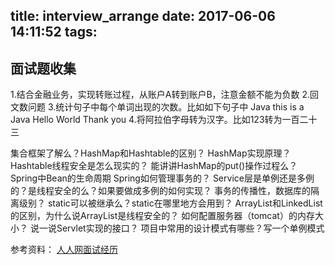 title: interview_arrange
date: 2017-06-06 14:11:52
tags:
---

## 面试题收集

1.结合金融业务，实现转账过程，从账户A转到账户B，注意金额不能为负数
2.回文数问题
3.统计句子中每个单词出现的次数。比如如下句子中
Java this is a Java Hello World Thank you
4.将阿拉伯字母转为汉字。比如123转为一百二十三

集合框架了解么？HashMap和Hashtable的区别？
HashMap实现原理？Hashtable线程安全是怎么现实的？
能讲讲HashMap的put()操作过程么？
Spring中Bean的生命周期
Spring如何管理事务的？
Service层是单例还是多例的？是线程安全的么？如果要做成多例的如何实现？
事务的传播性，数据库的隔离级别？
static可以被继承么？static在哪里地方会用到？
ArrayList和LinkedList的区别，为什么说ArrayList是线程安全的？
如何配置服务器（tomcat）的内存大小？
说一说Servlet实现的接口？
项目中常用的设计模式有哪些？写一个单例模式

参考资料：
[人人网面试经历](http://www.cnblogs.com/shizongger/p/6947313.html)
